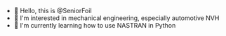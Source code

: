 - 👋 Hello, this is @SeniorFoil
- 👀 I'm interested in mechanical engineering, especially automotive NVH
- 🌱 I'm currently learning how to use NASTRAN in Python
<!---
SeniorFoil/SeniorFoil is a ✨ special ✨ repository because its `README.md` (this file) appears on your GitHub profile.
You can click the Preview link to take a look at your changes.
--->
